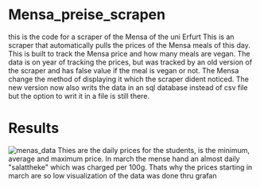 # Mensa_preise_scrapen
this is the code for a scraper of the Mensa of the uni Erfurt
This is an scraper that automatically pulls the prices of the Mensa meals of this day. This is built to track the Mensa price and how many meals are vegan.
The data is on year of tracking the prices, but was tracked by an old version of the scraper and has false value if the meal is vegan or not. The Mensa change the method of displaying it which the scraper dident noticed.
The new version now also writs the data in an sql database instead of csv file but the option to writ it in a file is still there.

# Results
![menas_data](https://github.com/dermitdemk/Mensa_preise_scrapen/assets/60017842/e716032a-3efb-4b56-ad50-4a0a4d7e3647)
Thies are the daily prices for the students, is the minimum, average and maximum price. In march the mense hand an almost daily "salattheke" which was charged per 100g. Thats why the prices starting in march are so low 
visualization of the data was done thru grafan
